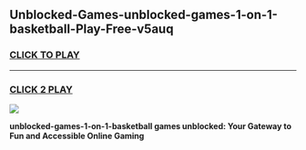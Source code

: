 
## Unblocked-Games-unblocked-games-1-on-1-basketball-Play-Free-v5auq
<h3>
<a href="https://premium76.site?title=unblocked-games-1-on-1-basketball&ref=21A">CLICK TO PLAY</a></h3>
<hr>

<h3>
<a href="https://premium76.site?title=unblocked-games-1-on-1-basketball&ref=21A">CLICK 2 PLAY</a>
  
</h3>

<a href="https://premium76.site?title=unblocked-games-1-on-1-basketball&ref=21A"><img src="https://clearcache.store/games.png"></a>


**unblocked-games-1-on-1-basketball games unblocked: Your Gateway to Fun and Accessible Online Gaming**
